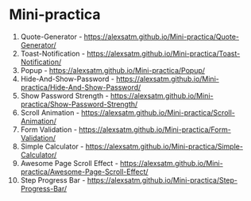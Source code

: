 # Mini-practica
1. Quote-Generator - https://alexsatm.github.io/Mini-practica/Quote-Generator/
2. Toast-Notification - https://alexsatm.github.io/Mini-practica/Toast-Notification/
3. Popup - https://alexsatm.github.io/Mini-practica/Popup/
4. Hide-And-Show-Password - https://alexsatm.github.io/Mini-practica/Hide-And-Show-Password/
5. Show Password Strength - https://alexsatm.github.io/Mini-practica/Show-Password-Strength/
6. Scroll Animation - https://alexsatm.github.io/Mini-practica/Scroll-Animation/
7. Form Validation - https://alexsatm.github.io/Mini-practica/Form-Validation/
8. Simple Calculator - https://alexsatm.github.io/Mini-practica/Simple-Calculator/
9. Awesome Page Scroll Effect - https://alexsatm.github.io/Mini-practica/Awesome-Page-Scroll-Effect/
10. Step Progress Bar - https://alexsatm.github.io/Mini-practica/Step-Progress-Bar/